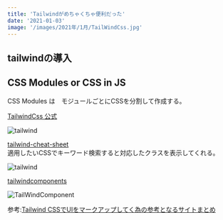 ```yaml
---
title: 'Tailwindがめちゃくちゃ便利だった'
date: '2021-01-03'
image: '/images/2021年/1月/TailWindCss.jpg'
---
```



## tailwindの導入

## CSS Modules or CSS in JS

CSS Modules は　モジュールごとにCSSを分割して作成する。  


[TailwindCss 公式](https://tailwindcss.com/)

![tailwind](/images/2021年/1月/TailWindCss.jpg)


[tailwind-cheat-sheet](https://nerdcave.com/tailwind-cheat-sheet/)
<br/>
適用したいCSSでキーワード検索すると対応したクラスを表示してくれる。
<br />

![tailwind](/images/2021年/1月/TailWindCheetSheet.jpg)


[tailwindcomponents](https://tailwindcomponents.com/)


![TailWindComponent](/images/2021年/1月/TailWindComponents.jpg)  

参考:[Tailwind CSSでUIをマークアップしてく為の参考となるサイトまとめ](https://blog.nakamu.life/posts/tailwind-css-ui)